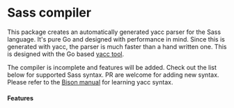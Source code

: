 Sass compiler
====================

This package creates an automatically generated yacc parser for the Sass language. It's pure Go and designed with performance in mind. Since this is generated with yacc, the parser is much faster than a hand written one. This is designed with the Go based [yacc tool](https://blog.golang.org/generate).

The compiler is incomplete and features will be added. Check out the list below for supported Sass syntax. PR are welcome for adding new syntax. Please refer to the [Bison manual](http://www.gnu.org/software/bison) for learning yacc syntax.


#### Features
